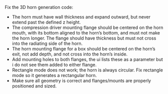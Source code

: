 Fix the 3D horn generation code:

- The horn must have wall thickness and expand outward, but never extend past the defined z height.
- The compression driver mounting flange should be centered on the horn mouth, with its bottom aligned to the horn’s bottom, and must not make the horn longer. The flange should have thickness but must not cross into the radiating side of the horn.
- The horn mounting flange for a box should be centered on the horn’s exit, not add depth, and not cross into the horn’s inside.
- Add mounting holes to both flanges, the ui lists these as a parameter but i do not see them added to either flange.
- Rectangle mode does not work; the horn is always circular. Fix rectangle mode so it generates a rectangular horn.
- Make sure all geometry is correct and flanges/mounts are properly positioned and sized.